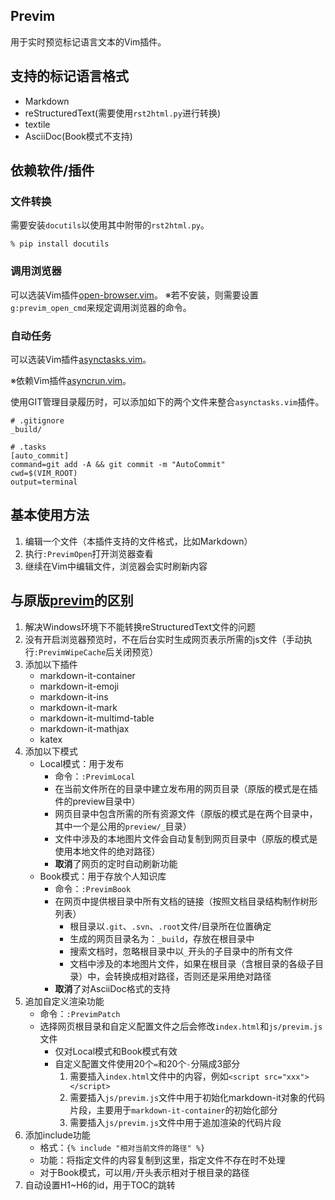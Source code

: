 ## Previm

用于实时预览标记语言文本的Vim插件。

## 支持的标记语言格式

* Markdown
* reStructuredText(需要使用`rst2html.py`进行转换)
* textile
* AsciiDoc(Book模式不支持)

## 依赖软件/插件

### 文件转换

需要安装`docutils`以使用其中附带的`rst2html.py`。

    % pip install docutils

### 调用浏览器

可以选装Vim插件[open-browser.vim](https://github.com/tyru/open-browser.vim)。
※若不安装，则需要设置`g:previm_open_cmd`来规定调用浏览器的命令。

### 自动任务

可以选装Vim插件[asynctasks.vim](https://github.com/skywind3000/asynctasks.vim)。

※依赖Vim插件[asyncrun.vim](https://github.com/skywind3000/asyncrun.vim)。

使用GIT管理目录履历时，可以添加如下的两个文件来整合`asynctasks.vim`插件。

    # .gitignore
    _build/

    # .tasks
    [auto_commit]
    command=git add -A && git commit -m "AutoCommit"
    cwd=$(VIM_ROOT)
    output=terminal

## 基本使用方法

1. 编辑一个文件（本插件支持的文件格式，比如Markdown）
2. 执行`:PrevimOpen`打开浏览器查看
3. 继续在Vim中编辑文件，浏览器会实时刷新内容

## 与原版[previm](https://github.com/previm/previm)的区别

1. 解决Windows环境下不能转换reStructuredText文件的问题
2. 没有开启浏览器预览时，不在后台实时生成网页表示所需的js文件（手动执行`:PrevimWipeCache`后关闭预览）
3. 添加以下插件
    - markdown-it-container
    - markdown-it-emoji
    - markdown-it-ins
    - markdown-it-mark
    - markdown-it-multimd-table
    - markdown-it-mathjax
    - katex
4. 添加以下模式
    - Local模式：用于发布
        - 命令：`:PrevimLocal`
        - 在当前文件所在的目录中建立发布用的网页目录（原版的模式是在插件的preview目录中）
        - 网页目录中包含所需的所有资源文件（原版的模式是在两个目录中，其中一个是公用的`preview/_`目录）
        - 文件中涉及的本地图片文件会自动复制到网页目录中（原版的模式是使用本地文件的绝对路径）
        - **取消**了网页的定时自动刷新功能
    - Book模式：用于存放个人知识库
        - 命令：`:PrevimBook`
        - 在网页中提供根目录中所有文档的链接（按照文档目录结构制作树形列表）
            - 根目录以`.git`、`.svn`、`.root`文件/目录所在位置确定
            - 生成的网页目录名为：`_build`，存放在根目录中
            - 搜索文档时，忽略根目录中以`_`开头的子目录中的所有文件
            - 文档中涉及的本地图片文件，如果在根目录（含根目录的各级子目录）中，会转换成相对路径，否则还是采用绝对路径
        - **取消**了对AsciiDoc格式的支持
5. 追加自定义渲染功能
    - 命令：`:PrevimPatch`
    - 选择网页根目录和自定义配置文件之后会修改`index.html`和`js/previm.js`文件
        - 仅对Local模式和Book模式有效
        - 自定义配置文件使用20个`=`和20个`-`分隔成3部分
            1. 需要插入`index.html`文件中的内容，例如`<script src="xxx"></script>`
            2. 需要插入`js/previm.js`文件中用于初始化markdown-it对象的代码片段，主要用于`markdown-it-container`的初始化部分
            3. 需要插入`js/previm.js`文件中用于追加渲染的代码片段
6. 添加include功能
    - 格式：`{% include "相对当前文件的路径" %}`
    - 功能：将指定文件的内容复制到这里，指定文件不存在时不处理
    - 对于Book模式，可以用`/`开头表示相对于根目录的路径
7. 自动设置H1~H6的id，用于TOC的跳转
